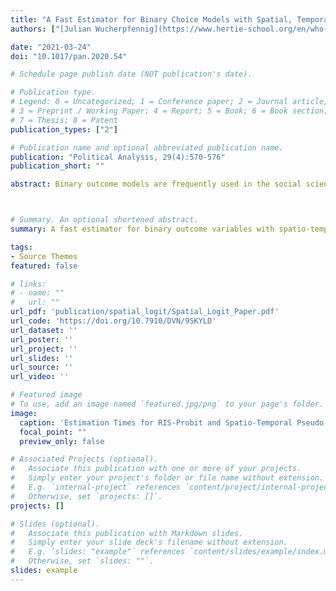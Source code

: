 ```yaml
---
title: "A Fast Estimator for Binary Choice Models with Spatial, Temporal, and Spatio-Temporal Interdependence"
authors: ["[Julian Wucherpfennig](https://www.hertie-school.org/en/who-we-are/profile/person/wucherpfennig/), [Aya Kachi](https://www.ayakachi.org), Nils-Christian Bormann, and Philipp Hunziker"]

date: "2021-03-24"
doi: "10.1017/pan.2020.54"

# Schedule page publish date (NOT publication's date).

# Publication type.
# Legend: 0 = Uncategorized; 1 = Conference paper; 2 = Journal article;
# 3 = Preprint / Working Paper; 4 = Report; 5 = Book; 6 = Book section;
# 7 = Thesis; 8 = Patent
publication_types: ["2"]

# Publication name and optional abbreviated publication name.
publication: "Political Analysis, 29(4):570-576"
publication_short: ""

abstract: Binary outcome models are frequently used in the social sciences and economics. However, such models are difficult to estimate with interdependent data structures, including spatial, temporal, and spatio-temporal autocorrelation because jointly determined error terms in the reduced-form specification are generally analytically intractable. To deal with this problem, simulation-based approaches have been proposed. However, these approaches  (i) are computationally intensive and impractical for sizable datasets commonly used in contemporary research, and (ii) rarely address temporal interdependence. As a way forward, we demonstrate how to reduce the computational burden significantly by (i) introducing analytically-tractable pseudo maximum likelihood estimators (PMLE) for latent binary choice models that exhibit interdependence across space \emph{and} time and by (ii) proposing an implementation strategy that increases computational efficiency considerably. Monte Carlo experiments show that our estimators recover the parameter values as good as commonly-used estimation alternatives and require only a fraction of the computational cost. 



# Summary. An optional shortened abstract.
summary: A fast estimator for binary outcome variables with spatio-temporal interdependence .

tags:
- Source Themes
featured: false

# links:
# - name: ""
#   url: ""
url_pdf: 'publication/spatial_logit/Spatial_Logit_Paper.pdf'
url_code: 'https://doi.org/10.7910/DVN/9SKYLD'
url_dataset: ''
url_poster: ''
url_project: ''
url_slides: ''
url_source: ''
url_video: ''

# Featured image
# To use, add an image named `featured.jpg/png` to your page's folder. 
image:
  caption: 'Estimation Times for RIS-Probit and Spatio-Temporal Pseudo Maximum Likelihood Estimators.'
  focal_point: ""
  preview_only: false

# Associated Projects (optional).
#   Associate this publication with one or more of your projects.
#   Simply enter your project's folder or file name without extension.
#   E.g. `internal-project` references `content/project/internal-project/index.md`.
#   Otherwise, set `projects: []`.
projects: []

# Slides (optional).
#   Associate this publication with Markdown slides.
#   Simply enter your slide deck's filename without extension.
#   E.g. `slides: "example"` references `content/slides/example/index.md`.
#   Otherwise, set `slides: ""`.
slides: example
---
```


